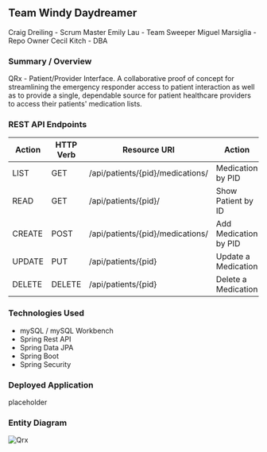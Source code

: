 ## Team Windy Daydreamer
Craig Dreiling - Scrum Master
Emily Lau - Team Sweeper
Miguel Marsiglia - Repo Owner
Cecil Kitch - DBA

### Summary / Overview
QRx - Patient/Provider Interface. A collaborative proof of concept for streamlining the emergency responder access to patient interaction as well as to provide a single, dependable source for patient healthcare providers to access their patients' medication lists.

### REST API Endpoints
| Action |HTTP Verb| Resource URI                      |     Action            |
| -------|---------|-----------------------------------| ----------------------|
| LIST   | GET     | /api/patients/{pid}/medications/  | Medication by PID     |
| READ   | GET     | /api/patients/{pid}/              | Show Patient by ID    |
| CREATE | POST    | /api/patients/{pid}/medications/  | Add Medication by PID |
| UPDATE | PUT     | /api/patients/{pid}               | Update a Medication   |
| DELETE | DELETE  | /api/patients/{pid}               | Delete a Medication   |

### Technologies Used
* mySQL / mySQL Workbench
* Spring Rest API
* Spring Data JPA
* Spring Boot
* Spring Security


### Deployed Application
placeholder 

### Entity Diagram
![Qrx](qrxdb.png)
